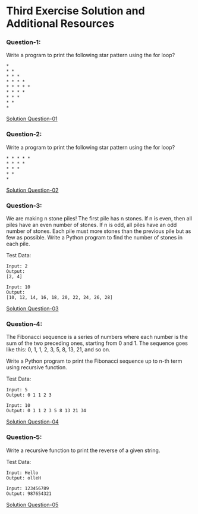 # Third Exercise Solution and Additional Resources

### Question-1:

Write a program to print the following star pattern using the for loop?

```
* 
* * 
* * * 
* * * * 
* * * * * 
* * * * 
* * * 
* * 
*
```

[Solution Question-01]()

### Question-2:

Write a program to print the following star pattern using the for loop?

```
* * * * *
* * * *
* * *
* *
*
```

[Solution Question-02]()

### Question-3:

We are making n stone piles! The first pile has n stones. If n is even, then all piles have an even number of stones. If n is odd, all piles have an odd number of stones. Each pile must more stones than the previous pile but as few as possible. Write a Python program to find the number of stones in each pile.

Test Data:

```
Input: 2
Output:
[2, 4]

Input: 10
Output:
[10, 12, 14, 16, 18, 20, 22, 24, 26, 28]
```

[Solution Question-03]()

### Question-4:

The Fibonacci sequence is a series of numbers where each number is the sum of the two preceding ones, starting from 0 and 1. The sequence goes like this: 0, 1, 1, 2, 3, 5, 8, 13, 21, and so on.

Write a Python program to print the Fibonacci sequence up to n-th term using recursive function.

Test Data:

```
Input: 5
Output: 0 1 1 2 3   

Input: 10
Output: 0 1 1 2 3 5 8 13 21 34
```

[Solution Question-04]()

### Question-5:

Write a recursive function to print the reverse of a given string. 

Test Data:

```
Input: Hello
Output: olleH

Input: 123456789
Output: 987654321
```

[Solution Question-05]()